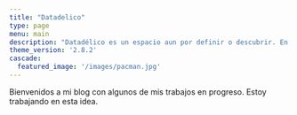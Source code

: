 ```yaml
---
title: "Datadelico"
type: page
menu: main
description: "Datadélico es un espacio aun por definir o descubrir. En este espacio podrás encontrar mis reflexiones sobre mi trabajo, mis proyectos personales y mi pasión por la informática. Podrás leer sobre mis intereses, mis historias y mis experiencias en el mundo."
theme_version: '2.8.2'
cascade:
  featured_image: '/images/pacman.jpg'
---
```

Bienvenidos a mi blog con algunos de mis trabajos en progreso. Estoy trabajando en esta idea.
